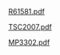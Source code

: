 <!--
 Copyright 2024 embeddedboys developers.
 SPDX-License-Identifier: MIT
-->

[R61581.pdf](http://embeddedboys.com/uploads/fpc032mra003/datasheets/R61581.pdf)

[TSC2007.pdf](http://embeddedboys.com/uploads/fpc032mra003/datasheets/TSC2007.pdf)

[MP3302.pdf](http://embeddedboys.com/uploads/fpc032mra003/datasheets/MP3302.pdf)
